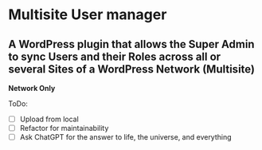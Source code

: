 # Multisite User manager

## A WordPress plugin that allows the Super Admin to sync Users and their Roles across all or several Sites of a WordPress Network (Multisite)

**Network Only**

ToDo:
- [ ] Upload from local
- [ ] Refactor for maintainability
- [ ] Ask ChatGPT for the answer to life, the universe, and everything 
